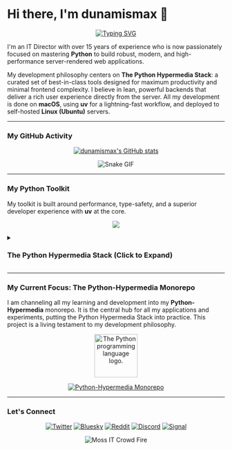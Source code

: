 # Hi there, I'm dunamismax 👋

<p align="center">
  <a href="https://github.com/dunamismax">
    <img src="https://readme-typing-svg.herokuapp.com?font=Fira+Code&size=24&pause=1000&color=4B8BBE&center=true&vCenter=true&width=800&lines=IT+Director+%7C+Python+Developer;Mastering+Modern+Web+Development.;Building+with+The+Python+Hypermedia+Stack.;FastAPI+%2B+HTMX+%2B+uv+%2B+Tailwind+CSS;Minimal+JavaScript.+Maximum+Performance.;Check+out+my+Python-Hypermedia+repo+below!" alt="Typing SVG" />
  </a>
</p>

I'm an IT Director with over 15 years of experience who is now passionately focused on mastering **Python** to build robust, modern, and high-performance server-rendered web applications.

My development philosophy centers on **The Python Hypermedia Stack**: a curated set of best-in-class tools designed for maximum productivity and minimal frontend complexity. I believe in lean, powerful backends that deliver a rich user experience directly from the server. All my development is done on **macOS**, using **uv** for a lightning-fast workflow, and deployed to self-hosted **Linux (Ubuntu)** servers.

---

### My GitHub Activity

<p align="center">
  <a href="https://github.com/dunamismax">
    <img src="https://github-readme-stats.vercel.app/api?username=dunamismax&show_icons=true&theme=dracula&include_all_commits=true&count_private=true" alt="dunamismax's GitHub stats" />
  </a>
</p>
<p align="center">
    <img src="https://media4.giphy.com/media/v1.Y2lkPTc5MGI3NjExYmNjYm9rdjgyMWx0OGdieGRobW94NW9xcWNzM2lnYmhpbmw2c2JuZSZlcD12MV9pbnRlcm5hbF9naWZfYnlfaWQmY3Q9Zw/gG9fVWJdN41NeiHhzk/giphy.gif" alt="Snake GIF" />
</p>

---

### My Python Toolkit

My toolkit is built around performance, type-safety, and a superior developer experience with **uv** at the core.

<p align="center">
  <a href="https://skillicons.dev">
    <img src="https://skillicons.dev/icons?i=python,fastapi,htmx,tailwind,docker,git,github,vscode,linux,ubuntu,bash" />
  </a>
</p>

<details>
<summary><h3>The Python Hypermedia Stack (Click to Expand)</h3></summary>

This stack is designed for building fast, modern web applications with server-rendered HTML, enhanced with dynamic interactivity. It prioritizes developer experience, performance, and maintainability by leveraging a curated set of modern tools.

### **1. Development & Tooling**

A streamlined toolchain for a productive and consistent development environment.

- **uv**
  - **Why:** A next-generation, high-performance Python packaging tool. `uv` handles project dependency management and virtual environments with exceptional speed, replacing traditional tools like `pip` and `venv` for a faster, more efficient workflow.
- **Ruff**
  - **Why:** An extremely fast, all-in-one Python linter and code formatter. Ruff replaces multiple tools (like Black, isort, and Flake8) with a single, cohesive, and blazing-fast utility, ensuring consistent code quality and style across the project.

### **2. Backend**

The application's core, built for speed and ease of use.

- **FastAPI**
  - **Why:** A modern, high-performance Python web framework. It uses standard Python type hints to build robust APIs and render server-side HTML templates, providing automatic data validation and documentation.
- **Uvicorn**
  - **Why:** A lightning-fast ASGI server that runs the FastAPI application, enabling its high-performance asynchronous capabilities.

### **3. Database**

A unified and Pythonic approach to data modeling and database interaction.

- **SQLModel**
  - **Why:** The primary tool for database interaction, built by the creator of FastAPI. SQLModel cleverly combines Pydantic and SQLAlchemy, allowing you to define data, database tables, and API models in a single Python class. This significantly reduces code duplication and simplifies data management.
- **Pydantic & SQLAlchemy**
  - **Why:** The foundational libraries that power SQLModel. Pydantic provides robust data validation, while SQLAlchemy offers a powerful and flexible SQL toolkit and Object Relational Mapper (ORM).

### **4. Frontend**

A hypermedia-driven frontend that delivers a rich user experience without requiring a heavy client-side JavaScript framework.

- **Jinja2**
  - **Why:** A fast and expressive templating engine used by FastAPI to render dynamic HTML, injecting backend data directly into the user interface.
- **HTMX**
  - **Why:** The core of the interactive experience. HTMX allows you to trigger AJAX requests directly from HTML attributes, enabling smooth UI updates by swapping server-rendered HTML fragments without writing complex JavaScript.
- **Tailwind CSS**
  - **Why:** A utility-first CSS framework for rapidly building custom user interfaces directly within your HTML, promoting speed and consistency in design.
- **DaisyUI**
  - **Why:** A plugin for Tailwind CSS that provides a library of pre-styled components (like buttons, cards, and menus). It accelerates development by offering ready-to-use UI elements that are fully customizable with Tailwind utilities.
- **TypeScript**
  - **Why:** Used for minimal, targeted client-side interactions where HTMX may not be suitable. Vanilla TypeScript offers type safety for small, self-contained scripts without adding framework overhead.

### **5. CLI & Task Management**

A modern tool for building command-line interfaces to manage the application.

- **Typer**
  - **Why:** A library for building powerful and user-friendly CLI applications, created by the author of FastAPI. It uses the same Python type-hint philosophy, making it intuitive to create commands for database migrations, user management, or other administrative tasks.

### **6. Deployment**

A self-hosted, secure, and stable production environment.

- **Ubuntu Server (LTS)**
  - **Why:** A popular, stable, and well-documented Linux distribution ideal for web servers. The Long-Term Support (LTS) version guarantees security and maintenance updates for years.
- **Caddy**
  - **Why:** A modern, powerful web server and reverse proxy with a focus on simplicity. Caddy's standout feature is fully automatic HTTPS, effortlessly securing your application with zero-touch TLS certificate provisioning and renewal.

</details>

---

### My Current Focus: The Python-Hypermedia Monorepo

I am channeling all my learning and development into my **Python-Hypermedia** monorepo. It is the central hub for all my applications and experiments, putting the Python Hypermedia Stack into practice. This project is a living testament to my development philosophy.

<p align="center">
  <img src="https://upload.wikimedia.org/wikipedia/commons/thumb/c/c3/Python-logo-notext.svg/1869px-Python-logo-notext.svg.png" alt="The Python programming language logo." width="100"/>
</p>

<p align="center">
  <a href="https://github.com/dunamismax/Python-Hypermedia">
    <img src="https://github-readme-stats.vercel.app/api/pin/?username=dunamismax&repo=Python-Hypermedia&theme=dracula&show_owner=true" alt="Python-Hypermedia Monorepo" />
  </a>
</p>

---

### Let's Connect

<p align="center">
  <a href="https://twitter.com/dunamismax" target="_blank"><img src="https://img.shields.io/badge/Twitter-%231DA1F2.svg?&style=for-the-badge&logo=twitter&logoColor=white" alt="Twitter"></a>
  <a href="https://bsky.app/profile/dunamismax.bsky.social" target="_blank"><img src="https://img.shields.io/badge/Bluesky-blue?style=for-the-badge&logo=bluesky&logoColor=white" alt="Bluesky"></a>
  <a href="https://reddit.com/user/dunamismax" target="_blank"><img src="https://img.shields.io/badge/Reddit-%23FF4500.svg?&style=for-the-badge&logo=reddit&logoColor=white" alt="Reddit"></a>
  <a href="https://discord.com/users/dunamismax" target="_blank"><img src="https://img.shields.io/badge/Discord-dunamismax-7289DA.svg?style=for-the-badge&logo=discord&logoColor=white" alt="Discord"></a>
  <a href="https://signal.me/#p/+dunamismax.66" target="_blank"><img src="https://img.shields.io/badge/Signal-dunamismax.66-3A76F0.svg?style=for-the-badge&logo=signal&logoColor=white" alt="Signal"></a>
</p>

<p align="center">
    <img src="https://media2.giphy.com/media/v1.Y2lkPTc5MGI3NjExb2doc3ZjMjRkb3JpeGJ6dzF2N3d5dXRnaWNrOTlzZXVnMncwY2F3NSZlcD12MV9pbnRlcm5hbF9naWZfYnlfaWQmY3Q9Zw/g79am6uuZJKSc/giphy.gif" alt="Moss IT Crowd Fire" />
</p>
